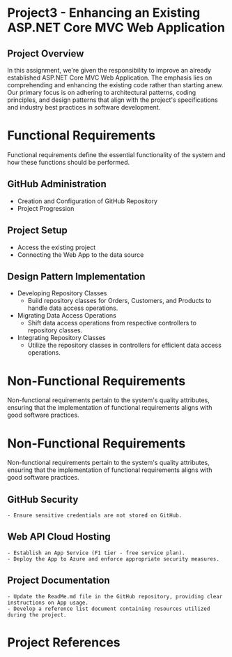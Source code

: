 # Project3 - Enhancing an Existing ASP.NET Core MVC Web Application

## Project Overview

In this assignment, we're given the responsibility to improve an already established ASP.NET Core MVC Web Application. The emphasis lies on comprehending and enhancing the existing code rather than starting anew. Our primary focus is on adhering to architectural patterns, coding principles, and design patterns that align with the project's specifications and industry best practices in software development.

# Functional Requirements
Functional requirements define the essential functionality of the system and how these functions should be performed.

## GitHub Administration
 - Creation and Configuration of GitHub Repository
 - Project Progression

## Project Setup
 - Access the existing project
 - Connecting the Web App to the data source

## Design Pattern Implementation
 - Developing Repository Classes
     - Build repository classes for Orders, Customers, and Products to handle data access operations.  
 - Migrating Data Access Operations
     - Shift data access operations from respective controllers to repository classes.
 - Integrating Repository Classes
     - Utilize the repository classes in controllers for efficient data access operations.

# Non-Functional Requirements
Non-functional requirements pertain to the system's quality attributes, ensuring that the implementation of functional requirements aligns with good software practices.

# Non-Functional Requirements
Non-functional requirements pertain to the system's quality attributes, ensuring that the implementation of functional requirements aligns with good software practices.

## GitHub Security
    - Ensure sensitive credentials are not stored on GitHub.
## Web API Cloud Hosting
    - Establish an App Service (F1 tier - free service plan).
    - Deploy the App to Azure and enforce appropriate security measures.
    
## Project Documentation
    - Update the ReadMe.md file in the GitHub repository, providing clear instructions on App usage.
    - Develop a reference list document containing resources utilized during the project.

# Project References 
